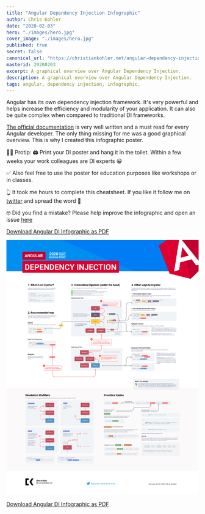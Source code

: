 ```yaml
---
title: "Angular Dependency Injection Infographic"
author: Chris Kohler
date: "2020-02-03"
hero: "./images/hero.jpg"
cover_image: "./images/hero.jpg"
published: true
secret: false
canonical_url: "https://christiankohler.net/angular-dependency-injection-infographic"
masterid: 20200203
excerpt: A graphical overview over Angular Dependency Injection.
description: A graphical overview over Angular Dependency Injection.
tags: angular, dependency injection, infographic,
---
```


Angular has its own dependency injection framework. It's very powerful and helps increase the efficiency and modularity of your application. It can also be quite complex when compared to traditional DI frameworks.

[The official documentation](https://angular.io/guide/dependency-injection) is very well written and a must read for every Angular developer. The only thing missing for me was a good graphical overview. This is why I created this infographic poster.

👩‍🚀 Protip: 🖨 Print your DI poster and hang it in the toilet. Within a few weeks your work colleagues are DI experts 😀

✅ Also feel free to use the poster for education purposes like workshops or in classes.

👆 It took me hours to complete this cheatsheet. If you like it follow me on [twitter](https://twitter.com/kohlerchristian) and spread the word 🙌

🤓 Did you find a mistake? Please help improve the infographic and open an issue [here](https://github.com/ChristianKohler/homepage)

[Download Angular DI Infographic as PDF](./angular-di-infographic.pdf)

![thumbnail](./images/poster-thumbnail.png)

[Download Angular DI Infographic as PDF](./angular-di-infographic.pdf)
